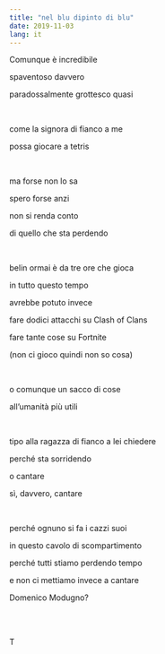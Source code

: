 ```yaml
---
title: "nel blu dipinto di blu"
date: 2019-11-03
lang: it
---
```

Comunque è incredibile

spaventoso davvero

paradossalmente grottesco quasi

<br />

come la signora di fianco a me

possa giocare a tetris

<br />

ma forse non lo sa

spero forse anzi

non si renda conto

di quello che sta perdendo

<br />

belin ormai è da tre ore che gioca

in tutto questo tempo

avrebbe potuto invece

fare dodici attacchi su Clash of Clans

fare tante cose su Fortnite

(non ci gioco quindi non so cosa)

<br />

o comunque un sacco di cose

all’umanità più utili

<br />

tipo alla ragazza di fianco a lei chiedere

perché sta sorridendo

o cantare

sì, davvero, cantare

<br />

perché ognuno si fa i cazzi suoi

in questo cavolo di scompartimento

perché tutti stiamo perdendo tempo

e non ci mettiamo invece a cantare

Domenico Modugno?

<br />
<br />

T
